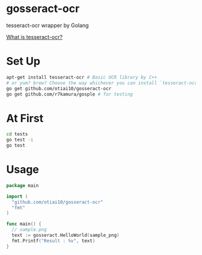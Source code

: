 gosseract-ocr
=============

tesseract-ocr wrapper by Golang

[What is tesseract-ocr?](https://code.google.com/p/tesseract-ocr/) 

Set Up
=============

```sh
apt-get install tesseract-ocr # Basic OCR library by C++
# or yum? brew? Choose the way whichever you can install `tesseract-ocr`
go get github.com/otiai10/gosseract-ocr
go get github.com/r7kamura/gosple # for testing
```

At First
=============

```sh
cd tests
go test -i
go test
```

Usage
=============

```go
package main

import (
  "github.com/otiai10/gosseract-ocr"
  "fmt"
)

func main() {
  // sample.png
  text := gosseract.HelloWorld(sample_png)
  fmt.Printf("Result : %v", text)
}
```

